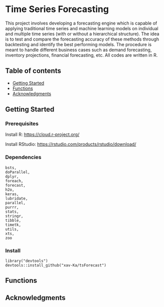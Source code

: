 # Time Series Forecasting

This project involves developing a forecasting engine which is capable of applying traditional time series and 
machine learning models on individual and multiple time series (with or without a hierarchical structure). 
The idea is to test and compare the forecasting accuracy of these methods through backtesting and identify 
the best performing models. The  procedure is meant to handle different business cases such as demand forecasting, 
inventory projections, financial forecasting, etc. All codes are written in R.

## Table of contents
* [Getting Started](#getting-started)
* [Functions](#functions)
* [Acknowledgments](#acknowledgments)

## Getting Started

### Prerequisites

Install R: https://cloud.r-project.org/

Install RStudio: https://rstudio.com/products/rstudio/download/

### Dependencies

    bsts,
    doParallel,
    dplyr,
    foreach,
    forecast,
    h2o,
    keras,
    lubridate,
    parallel,
    purrr,
    stats,
    stringr,
    tibble,
    timetk,
    utils,
    xts,
    zoo

### Install

```
library("devtools")
devtools::install_github("xav-Ka/tsForecast")
```


## Functions


## Acknowledgments
